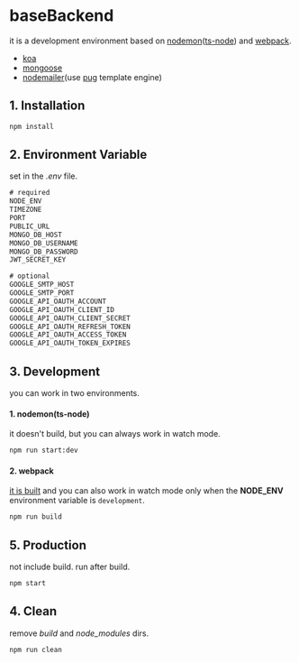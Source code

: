 # baseBackend

it is a development environment based on [nodemon](https://nodemon.io/)([ts-node](https://github.com/TypeStrong/ts-node)) and [webpack](https://webpack.js.org/).

* [koa](https://koajs.com/)
* [mongoose](https://mongoosejs.com/)
* [nodemailer](https://nodemailer.com/about/)(use [pug](https://pugjs.org/api/getting-started.html) template engine)

## 1. Installation

```bash
npm install
```

## 2. Environment Variable

set in the *.env* file.

```txt
# required
NODE_ENV
TIMEZONE
PORT
PUBLIC_URL
MONGO_DB_HOST
MONGO_DB_USERNAME
MONGO_DB_PASSWORD
JWT_SECRET_KEY

# optional
GOOGLE_SMTP_HOST
GOOGLE_SMTP_PORT
GOOGLE_API_OAUTH_ACCOUNT
GOOGLE_API_OAUTH_CLIENT_ID
GOOGLE_API_OAUTH_CLIENT_SECRET
GOOGLE_API_OAUTH_REFRESH_TOKEN
GOOGLE_API_OAUTH_ACCESS_TOKEN
GOOGLE_API_OAUTH_TOKEN_EXPIRES
```

## 3. Development

you can work in two environments.

#### 1. nodemon(ts-node)

it doesn't build, but you can always work in watch mode.

```bash
npm run start:dev
```

#### 2. webpack

<u>it is built</u> and you can also work in watch mode only when the **NODE_ENV** environment variable is `development`.

```bash
npm run build
```

## 5. Production

not include build. run after build.

```bash
npm start
```

## 4. Clean

remove *build* and *node_modules* dirs.

```bash
npm run clean
```